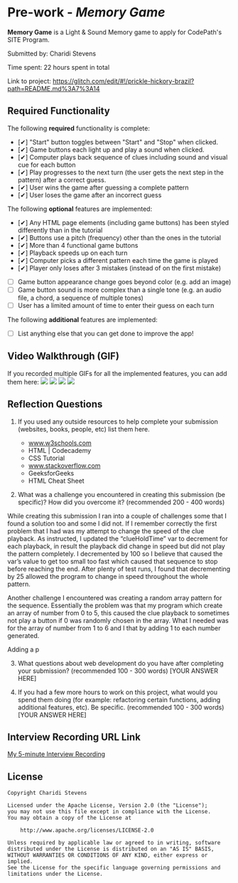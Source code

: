 # Pre-work - *Memory Game*

**Memory Game** is a Light & Sound Memory game to apply for CodePath's SITE Program. 

Submitted by: Charidi Stevens

Time spent: 22 hours spent in total

Link to project: https://glitch.com/edit/#!/prickle-hickory-brazil?path=README.md%3A7%3A14

## Required Functionality

The following **required** functionality is complete:

* [✔︎] "Start" button toggles between "Start" and "Stop" when clicked. 
* [✔︎] Game buttons each light up and play a sound when clicked. 
* [✔︎] Computer plays back sequence of clues including sound and visual cue for each button
* [✔︎] Play progresses to the next turn (the user gets the next step in the pattern) after a correct guess. 
* [✔︎] User wins the game after guessing a complete pattern
* [✔︎] User loses the game after an incorrect guess

The following **optional** features are implemented:

* [✔︎] Any HTML page elements (including game buttons) has been styled differently than in the tutorial
* [✔︎] Buttons use a pitch (frequency) other than the ones in the tutorial
* [✔︎] More than 4 functional game buttons
* [✔︎] Playback speeds up on each turn
* [✔︎] Computer picks a different pattern each time the game is played
* [✔︎] Player only loses after 3 mistakes (instead of on the first mistake)
* [ ] Game button appearance change goes beyond color (e.g. add an image)
* [ ] Game button sound is more complex than a single tone (e.g. an audio file, a chord, a sequence of multiple tones)
* [ ] User has a limited amount of time to enter their guess on each turn

The following **additional** features are implemented:

- [ ] List anything else that you can get done to improve the app!

## Video Walkthrough (GIF)

If you recorded multiple GIFs for all the implemented features, you can add them here:
![](gif1-link-here)
![](gif2-link-here)
![](gif3-link-here)
![](gif4-link-here)

## Reflection Questions
1. If you used any outside resources to help complete your submission (websites, books, people, etc) list them here. 
	 - www.w3schools.com
	 - HTML | Codecademy
     - CSS Tutorial
	 - www.stackoverflow.com
	 - GeeksforGeeks
     - HTML Cheat Sheet

2. What was a challenge you encountered in creating this submission (be specific)? 
How did you overcome it? (recommended 200 - 400 words) 

While creating this submission I ran into a couple of challenges some that 
I found a solution too and some I did not. If I remember correctly the first 
problem that I had was my attempt to change the speed of the clue playback. As 
instructed, I updated the “clueHoldTime” var to decrement for each playback,
in result the playback did change in speed but did not play the pattern 
completely. I decremented by 100 so I believe that caused the var’s value 
to get too small too fast which caused that sequence to stop before reaching
the end.  After plenty of test runs, I found that decrementing by 25 allowed 
the program to change in speed throughout the whole pattern.

Another challenge I encountered was creating a random array pattern for the 
sequence. Essentially the problem was that my program which create an array 
of number from 0 to 5, this caused the clue playback to sometimes not play a 
button if 0 was randomly chosen in the array. What I needed was for the array 
of number from 1 to 6 and I that by adding 1 to each number generated.

Adding a p


3. What questions about web development do you have after completing your submission? (recommended 100 - 300 words) 
[YOUR ANSWER HERE]

4. If you had a few more hours to work on this project, what would you spend them doing (for example: refactoring certain functions, adding additional features, etc). Be specific. (recommended 100 - 300 words) 
[YOUR ANSWER HERE]



## Interview Recording URL Link

[My 5-minute Interview Recording](your-link-here)


## License

    Copyright Charidi Stevens

    Licensed under the Apache License, Version 2.0 (the "License");
    you may not use this file except in compliance with the License.
    You may obtain a copy of the License at

        http://www.apache.org/licenses/LICENSE-2.0

    Unless required by applicable law or agreed to in writing, software
    distributed under the License is distributed on an "AS IS" BASIS,
    WITHOUT WARRANTIES OR CONDITIONS OF ANY KIND, either express or implied.
    See the License for the specific language governing permissions and
    limitations under the License.